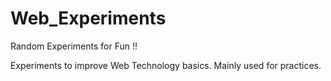 # Web_Experiments
Random Experiments for Fun !!

Experiments to improve Web Technology basics.
Mainly used for practices.
